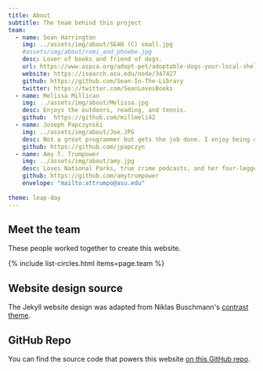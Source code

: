 ```yaml
---
title: About
subtitle: The team behind this project
team:
  - name: Sean Harrington
    img: ../assets/img/about/SEAN (C) small.jpg
    #assets/img/about/romi_and_phoebe.jpg
    desc: Lover of books and friend of dogs.
    url: https://www.aspca.org/adopt-pet/adoptable-dogs-your-local-shelter
    website: https://isearch.asu.edu/node/347427
    github: https://github.com/Sean-In-The-Library
    twitter: https://twitter.com/SeanLovesBooks
  - name: Melissa Millican
    img: ../assets/img/about/Melissa.jpg
    desc: Enjoys the outdoors, reading, and tennis.
    github:  https://github.com/millmeli42
  - name: Joseph Papczynski
    img: ../assets/img/about/Joe.JPG
    desc: Not a great programmer but gets the job done. I enjoy being outdoors fishing, playing sports, or just enjoying the sunshine.
    github: https://github.com/jpapczyn
  - name: Amy T. Trumpower
    img: ../assets/img/about/amy.jpg
    desc: Loves National Parks, true crime podcasts, and her four-legged kids.
    github: https://github.com/amytrumpower
    envelope: "mailto:attrumpo@asu.edu"
   
theme: leap-day
---
```


## Meet the team

These people worked together to create this website.

{% include list-circles.html items=page.team %}

## Website design source

The Jekyll website design was adapted from Niklas Buschmann's [contrast theme](https://github.com/niklasbuschmann/contrast).

## GitHub Repo

You can find the source code that powers this website [on this GitHub repo](https://github.com/R-Class/cpp-528-template).

<!--- CSS for Circles --->

<style>

/* now starting CSS for circles down below */
.list-circles {
  text-align: center;

}

.list-circles-item {
  display: inline-block;
  width: 240px;
  vertical-align: top;
  margin: 0;
  padding: 20px;
}

/* make the background a bit brighter than the current dark gray (#282828) */
.list-circles-item:hover {
  background: #5e5e5e;
}

.list-circles-item .item-img {
  max-width: 200px;
  height: 200px;
  -webkit-border-radius: 50%;
  -moz-border-radius: 50%;
  border-radius: 50%;
  border: 1px solid #777;
}

.list-circles-item .item-desc {
  font-size: 16px;
}

.list-circles-item .item-links {
  margin-top: 5px;
}

.list-circles-item .item-link {
  margin:0 3px;
  color: #FFFFFF;
  text-decoration: none !important;
}

.list-circles-item .item-link:hover {
  color: #000000;
}

</style>
